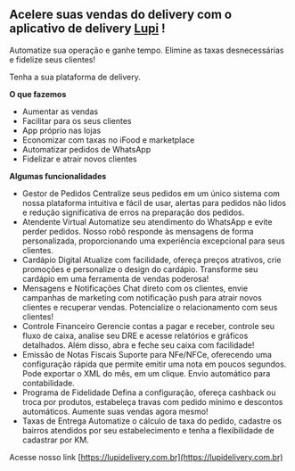 ## Acelere suas vendas do delivery com o aplicativo de delivery [Lupi](https://lupidelivery.com.br) !
<p>Automatize sua operação e ganhe tempo. Elimine as taxas desnecessárias e fidelize seus clientes!</p>
<p>Tenha a sua plataforma de delivery.</p>

**O que fazemos**
- Aumentar as vendas
- Facilitar para os seus clientes
- App próprio nas lojas
- Economizar com taxas no iFood e marketplace
- Automatizar pedidos de WhatsApp
- Fidelizar e atrair novos clientes

**Algumas funcionalidades**
- Gestor de Pedidos
Centralize seus pedidos em um único sistema com nossa plataforma intuitiva e fácil de usar, alertas para pedidos não lidos  e redução significativa de erros na preparação dos pedidos.
- Atendente Virtual
Automatize seu atendimento do WhatsApp e evite perder pedidos. Nosso robô responde às mensagens de forma personalizada, proporcionando uma experiência excepcional para seus clientes.
- Cardápio Digital
Atualize com facilidade, ofereça preços atrativos, crie promoções e personalize o design do cardápio. Transforme seu cardápio em uma ferramenta de vendas poderosa!
- Mensagens e Notificações
Chat direto com os clientes, envie campanhas de marketing com notificação push para atrair novos clientes e recuperar vendas. Potencialize o relacionamento com seus clientes!
- Controle Financeiro
Gerencie contas a pagar e receber, controle seu fluxo de caixa, analise seu DRE e acesse relatórios e gráficos detalhados. Além disso, abra e feche seu caixa com facilidade!
- Emissão de Notas Fiscais
Suporte para NFe/NFCe, oferecendo uma configuração rápida que permite emitir uma nota em poucos segundos. Pode exportar o XML do mês, em um clique. Envio automático para contabilidade.
- Programa de Fidelidade
Defina a configuração, ofereça cashback ou troca por produtos, estabeleça travas com pedido mínimo e descontos automáticos. Aumente suas vendas agora mesmo!
- Taxas de Entrega
Automatize o cálculo de taxa do pedido, cadastre os bairros atendidos por seu estabelecimento e tenha a flexibilidade de cadastrar por KM.

Acesse nosso link [https://lupidelivery.com.br](https://lupidelivery.com.br)
